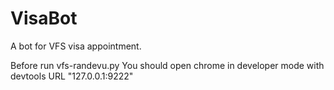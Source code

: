 # VisaBot
A bot for VFS  visa appointment. 

Before run vfs-randevu.py You should open chrome in developer mode with devtools URL "127.0.0.1:9222"
